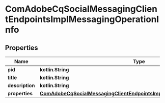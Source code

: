 
# ComAdobeCqSocialMessagingClientEndpointsImplMessagingOperationInfo

## Properties
Name | Type | Description | Notes
------------ | ------------- | ------------- | -------------
**pid** | **kotlin.String** |  |  [optional]
**title** | **kotlin.String** |  |  [optional]
**description** | **kotlin.String** |  |  [optional]
**properties** | [**ComAdobeCqSocialMessagingClientEndpointsImplMessagingOperationProperties**](ComAdobeCqSocialMessagingClientEndpointsImplMessagingOperationProperties.md) |  |  [optional]



